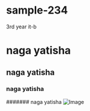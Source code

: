 # sample-234
3rd year it-b



# naga yatisha
## naga yatisha
### naga yatisha



####### naga yatisha
![Image](https://miro.medium.com/max/4400/1*oMC83-7fB27k1tTMxDfRaQ.png)
